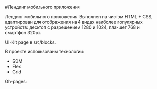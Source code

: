 #Лендинг мобильного приложения

Лендинг мобильного приложения.
Выполнен на чистом HTML + CSS, адаптирован для отображения на 4 видах наиболее популярных устройств: десктоп с разрешением 1280 и 1024, планшет 768 и смартфон 320px.

UI-Kit page в src/blocks.

В проекте использованы технологии:

- БЭМ
- Flex
- Grid

Gh-pages:

